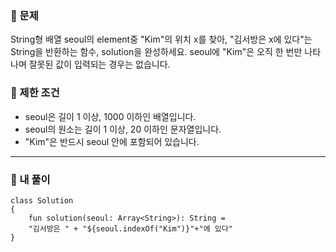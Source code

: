 <h3 id="📖-문제"><strong>📖</strong> 문제</h3>
<p>String형 배열 seoul의 element중 &quot;Kim&quot;의 위치 x를 찾아, &quot;김서방은 x에 있다&quot;는 String을 반환하는 함수, solution을 완성하세요. seoul에 &quot;Kim&quot;은 오직 한 번만 나타나며 잘못된 값이 입력되는 경우는 없습니다.</p>
<h3 id="📖-제한-조건"><strong>📖</strong> 제한 조건</h3>
<ul>
<li>seoul은 길이 1 이상, 1000 이하인 배열입니다.</li>
<li>seoul의 원소는 길이 1 이상, 20 이하인 문자열입니다.</li>
<li>&quot;Kim&quot;은 반드시 seoul 안에 포함되어 있습니다.</li>
</ul>
<hr />
<h3 id="👻-내-풀이">👻 내 풀이</h3>
<pre><code class="language-kotlin">class Solution 
{
    fun solution(seoul: Array&lt;String&gt;): String = 
    &quot;김서방은 &quot; + &quot;${seoul.indexOf(&quot;Kim&quot;)}&quot;+&quot;에 있다&quot;
}</code></pre>